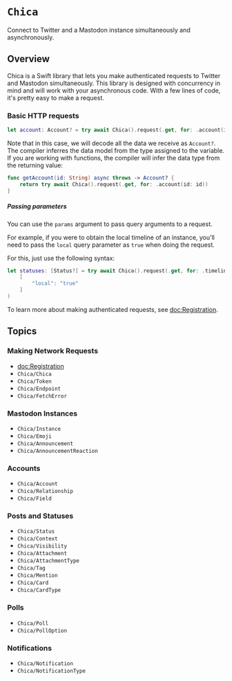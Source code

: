 # ``Chica``

Connect to Twitter and a Mastodon instance simultaneously and asynchronously.

## Overview

Chica is a Swift library that lets you make authenticated requests to Twitter and Mastodon simultaneously. This library is designed with concurrency in mind and will work with your asynchronous code. With a few lines of code, it's pretty easy to make a request.

### Basic HTTP requests

```swift
let account: Account? = try await Chica().request(.get, for: .account(id: "account id here"))
```

Note that in this case, we will decode all the data we receive as `Account?`. The compiler inferres the data model from the type assigned to the variable. If you are working with functions, the compiler will infer the data type from the returning value:

```swift
func getAccount(id: String) async throws -> Account? {
    return try await Chica().request(.get, for: .account(id: id))
}
```

##### Passing parameters

You can use the `params` argument to pass query arguments to a request.

For example, if you were to obtain the local timeline of an instance, you'll need to pass the `local` query parameter as `true` when doing the request.

For this, just use the following syntax:
```swift
let statuses: [Status?] = try await Chica().request(.get, for: .timeline, params: 
    [
        "local": "true"
    ]
)
```

To learn more about making authenticated requests, see <doc:Registration>.

## Topics

### Making Network Requests

- <doc:Registration>
- ``Chica/Chica``
- ``Chica/Token``
- ``Chica/Endpoint``
- ``Chica/FetchError``

### Mastodon Instances

- ``Chica/Instance``
- ``Chica/Emoji``
- ``Chica/Announcement``
- ``Chica/AnnouncementReaction``

### Accounts

- ``Chica/Account``
- ``Chica/Relationship``
- ``Chica/Field``

### Posts and Statuses

- ``Chica/Status``
- ``Chica/Context``
- ``Chica/Visibility``
- ``Chica/Attachment``
- ``Chica/AttachmentType``
- ``Chica/Tag``
- ``Chica/Mention``
- ``Chica/Card``
- ``Chica/CardType``

### Polls

- ``Chica/Poll``
- ``Chica/PollOption``

### Notifications

- ``Chica/Notification``
- ``Chica/NotificationType``
